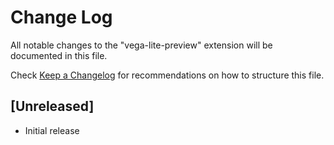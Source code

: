 # Change Log
All notable changes to the "vega-lite-preview" extension will be documented in this file.

Check [Keep a Changelog](http://keepachangelog.com/) for recommendations on how to structure this file.

## [Unreleased]
- Initial release